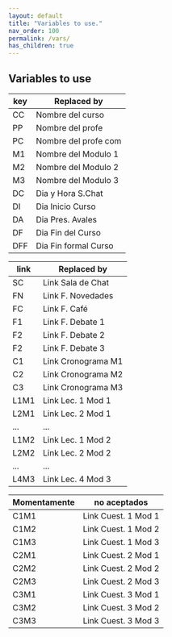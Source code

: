 ```yaml
---
layout: default
title: "Variables to use."
nav_order: 100
permalink: /vars/
has_children: true
---
```


## Variables to use

|key | Replaced by         |
|----|---------------------|
| CC | Nombre del curso    |
| PP | Nombre del profe    |
| PC | Nombre del profe com|
| M1 | Nombre del Modulo 1 |
| M2 | Nombre del Modulo 2 |
| M3 | Nombre del Modulo 3 |
| DC | Dia y Hora S.Chat   |
| DI | Dia Inicio Curso    |
| DA | Dia Pres. Avales    |
| DF | Dia Fin del Curso   |
| DFF| Dia Fin formal Curso|

| link | Replaced by        |
|------|--------------------|
| SC   | Link Sala de Chat  |
| FN   | Link F. Novedades  |
| FC   | Link F. Café       |
| F1   | Link F. Debate 1   |
| F2   | Link F. Debate 2   |
| F2   | Link F. Debate 3   |
| C1   | Link Cronograma M1 |
| C2   | Link Cronograma M2 |
| C3   | Link Cronograma M3 |
| L1M1 | Link Lec. 1 Mod 1  |
| L2M1 | Link Lec. 2 Mod 1  |
| ...  | ...                |
| L1M2 | Link Lec. 1 Mod 2  |
| L2M2 | Link Lec. 2 Mod 2  |
| ...  | ...                |
| L4M3 | Link Lec. 4 Mod 3  |

| Momentamente | no aceptados        |
|--------------|---------------------|
| C1M1         | Link Cuest. 1 Mod 1 |
| C1M2         | Link Cuest. 1 Mod 2 |
| C1M3         | Link Cuest. 1 Mod 3 |
| C2M1         | Link Cuest. 2 Mod 1 |
| C2M2         | Link Cuest. 2 Mod 2 |
| C2M3         | Link Cuest. 2 Mod 3 |
| C3M1         | Link Cuest. 3 Mod 1 |
| C3M2         | Link Cuest. 3 Mod 2 |
| C3M3         | Link Cuest. 3 Mod 3 |
